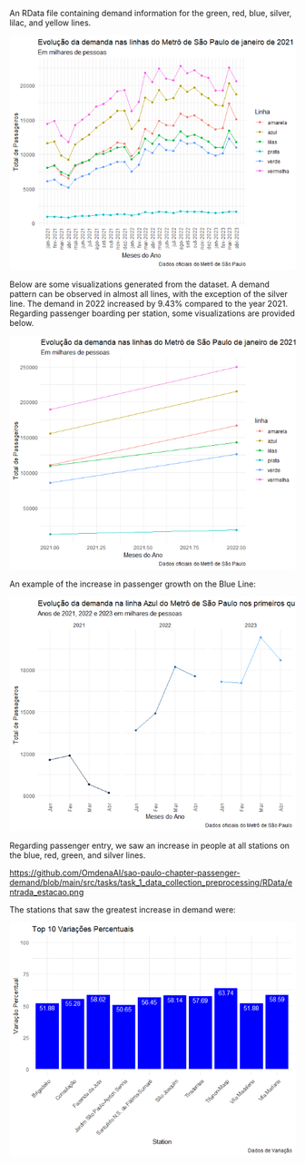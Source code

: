 An RData file containing demand information for the green, red, blue, silver, lilac, and yellow lines.

![](https://github.com/OmdenaAI/sao-paulo-chapter-passenger-demand/blob/main/src/tasks/task_1_data_collection_preprocessing/RData/evolucao_demanda_linha.png)

Below are some visualizations generated from the dataset. A demand pattern can be observed in almost all lines, with the exception of the silver line. The demand in 2022 increased by 9.43% compared to the year 2021.
Regarding passenger boarding per station, some visualizations are provided below.

![](https://github.com/OmdenaAI/sao-paulo-chapter-passenger-demand/blob/main/src/tasks/task_1_data_collection_preprocessing/RData/2021_2022.png)

An example of the increase in passenger growth on the Blue Line:

![](https://github.com/omdenaai/sao-paulo-chapter-passenger-demand/blob/main/src/tasks/task_1_data_collection_preprocessing/rdata/linha_azul.png)

Regarding passenger entry, we saw an increase in people at all stations on the blue, red, green, and silver lines.

https://github.com/OmdenaAI/sao-paulo-chapter-passenger-demand/blob/main/src/tasks/task_1_data_collection_preprocessing/RData/entrada_estacao.png

The stations that saw the greatest increase in demand were:

![](https://github.com/omdenaai/sao-paulo-chapter-passenger-demand/blob/main/src/tasks/task_1_data_collection_preprocessing/rdata/top10_variacoes.png)
